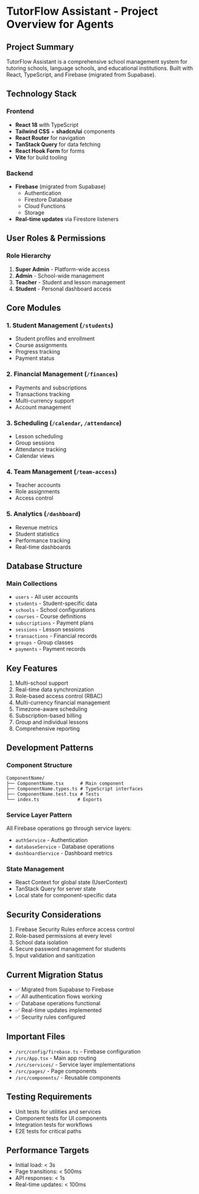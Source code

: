 # TutorFlow Assistant - Project Overview for Agents

## Project Summary
TutorFlow Assistant is a comprehensive school management system for tutoring schools, language schools, and educational institutions. Built with React, TypeScript, and Firebase (migrated from Supabase).

## Technology Stack

### Frontend
- **React 18** with TypeScript
- **Tailwind CSS** + **shadcn/ui** components
- **React Router** for navigation
- **TanStack Query** for data fetching
- **React Hook Form** for forms
- **Vite** for build tooling

### Backend
- **Firebase** (migrated from Supabase)
  - Authentication
  - Firestore Database
  - Cloud Functions
  - Storage
- **Real-time updates** via Firestore listeners

## User Roles & Permissions

### Role Hierarchy
1. **Super Admin** - Platform-wide access
2. **Admin** - School-wide management
3. **Teacher** - Student and lesson management
4. **Student** - Personal dashboard access

## Core Modules

### 1. Student Management (`/students`)
- Student profiles and enrollment
- Course assignments
- Progress tracking
- Payment status

### 2. Financial Management (`/finances`)
- Payments and subscriptions
- Transactions tracking
- Multi-currency support
- Account management

### 3. Scheduling (`/calendar`, `/attendance`)
- Lesson scheduling
- Group sessions
- Attendance tracking
- Calendar views

### 4. Team Management (`/team-access`)
- Teacher accounts
- Role assignments
- Access control

### 5. Analytics (`/dashboard`)
- Revenue metrics
- Student statistics
- Performance tracking
- Real-time dashboards

## Database Structure

### Main Collections
- `users` - All user accounts
- `students` - Student-specific data
- `schools` - School configurations
- `courses` - Course definitions
- `subscriptions` - Payment plans
- `sessions` - Lesson sessions
- `transactions` - Financial records
- `groups` - Group classes
- `payments` - Payment records

## Key Features
1. Multi-school support
2. Real-time data synchronization
3. Role-based access control (RBAC)
4. Multi-currency financial management
5. Timezone-aware scheduling
6. Subscription-based billing
7. Group and individual lessons
8. Comprehensive reporting

## Development Patterns

### Component Structure
```
ComponentName/
├── ComponentName.tsx      # Main component
├── ComponentName.types.ts # TypeScript interfaces
├── ComponentName.test.tsx # Tests
└── index.ts              # Exports
```

### Service Layer Pattern
All Firebase operations go through service layers:
- `authService` - Authentication
- `databaseService` - Database operations
- `dashboardService` - Dashboard metrics

### State Management
- React Context for global state (UserContext)
- TanStack Query for server state
- Local state for component-specific data

## Security Considerations
1. Firebase Security Rules enforce access control
2. Role-based permissions at every level
3. School data isolation
4. Secure password management for students
5. Input validation and sanitization

## Current Migration Status
- ✅ Migrated from Supabase to Firebase
- ✅ All authentication flows working
- ✅ Database operations functional
- ✅ Real-time updates implemented
- ✅ Security rules configured

## Important Files
- `/src/config/firebase.ts` - Firebase configuration
- `/src/App.tsx` - Main app routing
- `/src/services/` - Service layer implementations
- `/src/pages/` - Page components
- `/src/components/` - Reusable components

## Testing Requirements
- Unit tests for utilities and services
- Component tests for UI components
- Integration tests for workflows
- E2E tests for critical paths

## Performance Targets
- Initial load: < 3s
- Page transitions: < 500ms
- API responses: < 1s
- Real-time updates: < 100ms